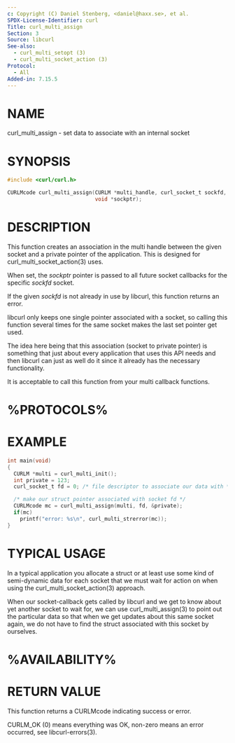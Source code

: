 ```yaml
---
c: Copyright (C) Daniel Stenberg, <daniel@haxx.se>, et al.
SPDX-License-Identifier: curl
Title: curl_multi_assign
Section: 3
Source: libcurl
See-also:
  - curl_multi_setopt (3)
  - curl_multi_socket_action (3)
Protocol:
  - All
Added-in: 7.15.5
---
```


# NAME

curl_multi_assign - set data to associate with an internal socket

# SYNOPSIS

~~~c
#include <curl/curl.h>

CURLMcode curl_multi_assign(CURLM *multi_handle, curl_socket_t sockfd,
                            void *sockptr);
~~~

# DESCRIPTION

This function creates an association in the multi handle between the given
socket and a private pointer of the application. This is designed for
curl_multi_socket_action(3) uses.

When set, the *sockptr* pointer is passed to all future socket callbacks
for the specific *sockfd* socket.

If the given *sockfd* is not already in use by libcurl, this function
returns an error.

libcurl only keeps one single pointer associated with a socket, so calling
this function several times for the same socket makes the last set pointer get
used.

The idea here being that this association (socket to private pointer) is
something that just about every application that uses this API needs and then
libcurl can just as well do it since it already has the necessary
functionality.

It is acceptable to call this function from your multi callback functions.

# %PROTOCOLS%

# EXAMPLE

~~~c
int main(void)
{
  CURLM *multi = curl_multi_init();
  int private = 123;
  curl_socket_t fd = 0; /* file descriptor to associate our data with */

  /* make our struct pointer associated with socket fd */
  CURLMcode mc = curl_multi_assign(multi, fd, &private);
  if(mc)
    printf("error: %s\n", curl_multi_strerror(mc));
}
~~~

# TYPICAL USAGE

In a typical application you allocate a struct or at least use some kind of
semi-dynamic data for each socket that we must wait for action on when using
the curl_multi_socket_action(3) approach.

When our socket-callback gets called by libcurl and we get to know about yet
another socket to wait for, we can use curl_multi_assign(3) to point out the
particular data so that when we get updates about this same socket again, we
do not have to find the struct associated with this socket by ourselves.

# %AVAILABILITY%

# RETURN VALUE

This function returns a CURLMcode indicating success or error.

CURLM_OK (0) means everything was OK, non-zero means an error occurred, see
libcurl-errors(3).
